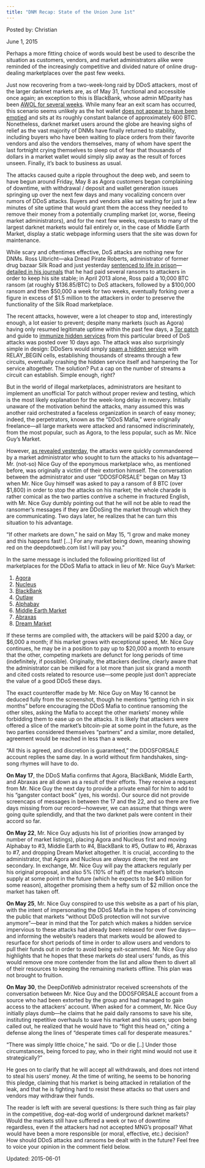 ```yaml
---
title: "DNM Recap: State of the Union June 1st"
---
```


Posted by: Christian 

<span>June 1, 2015</span>



<p>Perhaps a more fitting choice of words would best be used to describe the situation as customers, vendors, and market administrators alike were reminded of the increasingly competitive and divided nature of online drug-dealing marketplaces over the past few weeks.</p>
<p>Just now recovering from a two-week-long raid by DDoS attackers, most of the larger darknet markets are, as of May 31, functional and accessible once again; an exception to this is BlackBank, whose admin MDparity has been <a href="https://g-i-r.github.io/deepdotweb/2015/05/25/did-the-2-largest-dark-net-market-blackbank-exit-scammed/">AWOL for several weeks</a>. While many fear an exit scam has occurred, this scenario seems unlikely as the hot wallet <a href="https://www.walletexplorer.com/wallet/BlackBankMarket">does not appear to have been emptied</a> and sits at its roughly constant balance of approximately 600 BTC. Nonetheless, darknet market users around the globe are heaving sighs of relief as the vast majority of DNMs have finally returned to stability, including buyers who have been waiting to place orders from their favorite vendors and also the vendors themselves, many of whom have spent the last fortnight crying themselves to sleep out of fear that thousands of dollars in a market wallet would simply slip away as the result of forces unseen. Finally, it’s back to business as usual.</p>
<p>The attacks caused quite a ripple throughout the deep web, and seem to have begun around Friday, May 8 as Agora customers began complaining of downtime, with withdrawal / deposit and wallet generation issues springing up over the next few days and many vocalizing concern over rumors of DDoS attacks. Buyers and vendors alike sat waiting for just a few minutes of site uptime that would grant them the access they needed to remove their money from a potentially crumpling market (or, worse, fleeing market administrators), and for the next few weeks, requests to many of the largest darknet markets would fail entirely or, in the case of Middle Earth Market, display a static webpage informing users that the site was down for maintenance.</p>
<p>While scary and oftentimes effective, DoS attacks are nothing new for DNMs. Ross Ulbricht—aka Dread Pirate Roberts, administrator of former drug bazaar Silk Road and just yesterday <a href="https://g-i-r.github.io/deepdotweb/2015/05/30/silk-road-admin-ross-ulbricht-dpr-sentenced-to-life-in-prison/">sentenced to life in prison</a>—<a href="http://antilop.cc/sr/exhibits/2015_03_31_unredacted_silkroad_log_file.pdf">detailed in his journals</a> that he had paid several ransoms to attackers in order to keep his site stable; in April 2013 alone, Ross paid a 10,000 BTC ransom (at roughly $136.85/BTC) to DoS attackers, followed by a $100,000 ransom and then $50,000 a week for two weeks, eventually forking over a figure in excess of $1.5 million to the attackers in order to preserve the functionality of the Silk Road marketplace.</p>
<p>The recent attacks, however, were a lot cheaper to stop and, interestingly enough, a lot easier to prevent; despite many markets (such as Agora) having only resumed legitimate uptime within the past few days, a <a href="https://github.com/Yawning/tor">Tor patch</a> and guide to <a href="https://lists.torproject.org/pipermail/tor-dev/2015-May/008838.html">immunize hidden services</a> from this particular breed of DoS attacks was posted over 10 days ago. The attack was also surprisingly simple in design: DDoSers would simply <a href="https://trac.torproject.org/projects/tor/ticket/16052">spam a hidden service</a> with RELAY_BEGIN cells, establishing thousands of streams through a few circuits, eventually crashing the hidden service itself and hampering the Tor service altogether. The solution? Put a cap on the number of streams a circuit can establish. Simple enough, right?</p>
<p>But in the world of illegal marketplaces, administrators are hesitant to implement an unofficial Tor patch without proper review and testing, which is the most likely explanation for the week-long delay in recovery. Initially unaware of the motivation behind the attacks, many assumed this was another raid orchestrated a faceless organization in search of easy money; indeed, the perpetrators, known as the “DDoS Mafia,” were originally freelance—all large markets were attacked and ransomed indiscriminately, from the most popular, such as Agora, to the less popular, such as Mr. Nice Guy’s Market.</p>
<p>However, <a href="https://g-i-r.github.io/deepdotweb/2015/05/31/meet-the-market-admin-who-was-responsible-for-the-ddos-attacks/">as revealed yesterday</a>, the attacks were quickly commandeered by a market administrator who sought to turn the attacks to his advantage—Mr. (not-so) Nice Guy of the eponymous marketplace who, as mentioned before, was originally a victim of their extortion himself. The conversation between the administrator and user “DDOSFORSALE” began on May 13 when Mr. Nice Guy himself was asked to pay a ransom of 8 BTC (over $1,800) in order to stop the attacks on his market; the whole charade is rather comical as the two parties contrive a scheme in fractured English, with Mr. Nice Guy dumbly pointing out that he will not be able to read the ransomer’s messages if they are DDoSing the market through which they are communicating. Two days later, he realizes that he can turn this situation to his advantage.</p>
<p>“If other markets are down,” he said on May 15, “I grow and make money and this happens fast! [&#8230;] For any market being down, meaning showing red on the deepdotweb.com list I will pay you.”</p>
<p>In the same message is included the following prioritized list of marketplaces for the DDoS Mafia to attack in lieu of Mr. Nice Guy’s Market:</p>
<ol>
<li><a href="#">Agora</a></li>
<li><a href="#">Nucleus</a></li>
<li><a href="#">BlackBank</a></li>
<li><a href="#">Outlaw</a></li>
<li><a href="#">Alphabay</a></li>
<li><a href="#">Middle Earth Market</a></li>
<li><a href="#">Abraxas</a></li>
<li><a href="#">Dream Market</a></li>
</ol>
<p>If these terms are complied with, the attackers will be paid $200 a day, or $6,000 a month; if his market grows with exceptional speed, Mr. Nice Guy continues, he may be in a position to pay up to $20,000 a month to ensure that the other, competing markets are defunct for long periods of time (indefinitely, if possible). Originally, the attackers decline, clearly aware that the administrator can be milked for a lot more than just six grand a month and cited costs related to resource use—some people just don’t appreciate the value of a good DDoS these days.</p>
<p>The exact counteroffer made by Mr. Nice Guy on May 16 cannot be deduced fully from the screenshot, though he mentions “getting rich in six months” before encouraging the DDoS Mafia to continue ransoming the other sites, asking the Mafia to accept the other markets’ money while forbidding them to ease up on the attacks. It is likely that attackers were offered a slice of the market’s bitcoin-pie at some point in the future, as the two parties considered themselves “partners” and a similar, more detailed, agreement would be reached in less than a week.</p>
<p>“All this is agreed, and discretion is guaranteed,” the DDOSFORSALE account replies the same day. In a world without firm handshakes, sing-song rhymes will have to do.</p>
<p><strong>On May 17</strong>, the DDoS Mafia confirms that Agora, BlackBank, Middle Earth, and Abraxas are all down as a result of their efforts. They receive a request from Mr. Nice Guy the next day to provide a private email for him to add to his “gangster contact book” (yes, his words). Our source did not provide screencaps of messages in between the 17 and the 22, and so there are five days missing from our record—however, we can assume that things were going quite splendidly, and that the two darknet pals were content in their accord so far.</p>
<p><strong>On May 22</strong>, Mr. Nice Guy adjusts his list of priorities (now arranged by number of market listings), placing Agora and Nucleus first and moving Alphabay to #3, Middle Earth to #4, BlackBank to #5, Outlaw to #6, Abraxas to #7, and dropping Dream Market altogether. It is crucial, according to the administrator, that Agora and Nucleus are <em>always</em> down; the rest are secondary. In exchange, Mr. Nice Guy will pay the attackers regularly per his original proposal, and also 5% (10% of half) of the market’s bitcoin supply at some point in the future (which he expects to be $40 million for some reason), altogether promising them a hefty sum of $2 million once the market has taken off.</p>
<p><strong>On May 25</strong>, Mr. Nice Guy conspired to use this website as a part of his plan, with the intent of impersonating the DDoS Mafia in the hopes of convincing the public that markets “without DDoS protection will not survive anymore”—bear in mind that the Tor patch which makes a hidden service impervious to these attacks had already been released for over five days—and informing the website’s readers that markets would be allowed to resurface for short periods of time in order to allow users and vendors to pull their funds out in order to avoid being exit-scammed. Mr. Nice Guy also highlights that he hopes that these markets <em>do</em> steal users’ funds, as this would remove one more contender from the list and allow them to divert all of their resources to keeping the remaining markets offline. This plan was not brought to fruition.</p>
<p><strong>On May 30</strong>, the DeepDotWeb administrator received screenshots of the conversation between Mr. Nice Guy and the DDOSFORSALE account from a source who had been extorted by the group and had managed to gain access to the attackers’ account. When asked for a comment, Mr. Nice Guy initially plays dumb—he claims that he paid daily ransoms to save his site, instituting repetitive overhauls to save his market and his users; upon being called out, he realized that he would have to “fight this head on,” citing a defense along the lines of “desperate times call for desperate measures.”</p>
<p>“There was simply little choice,” he said. “Do or die [..] Under those circumstances, being forced to pay, who in their right mind would not use it strategically?”</p>
<p>He goes on to clarify that he will accept all withdrawals, and does not intend to steal his users’ money. At the time of writing, he seems to be honoring this pledge, claiming that his market is being attacked in retaliation of the leak, and that he is fighting hard to resist these attacks so that users and vendors may withdraw their funds.</p>
<p>The reader is left with are several questions: Is there such thing as fair play in the competitive, dog-eat-dog world of underground darknet markets? Would the markets still have suffered a week or two of downtime regardless, even if the attackers had not accepted MNG’s proposal? What would have been a more responsible (or moral, effective, etc.) decision? How should DDoS attacks and ransoms be dealt with in the future? Feel free to voice your opinion in the comment field below.</p>

Updated: 2015-06-01

